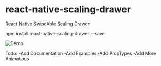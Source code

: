 # react-native-scaling-drawer
React Native SwipeAble Scaling Drawer


npm install react-native-scaling-drawer --save


![Demo](https://cloud.githubusercontent.com/assets/3721734/22906232/4c98dd34-f24c-11e6-931e-66a8c020e35d.gif)

Todo:
-Add Documentation
-Add Examples
-Add PropTypes
-Add More Animations
